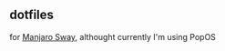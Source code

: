 ## dotfiles
for [Manjaro Sway](https://github.com/Manjaro-Sway/), althought currently I'm using PopOS
